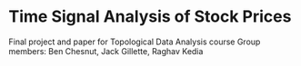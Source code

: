 # Time Signal Analysis of Stock Prices
Final project and paper for Topological Data Analysis course
Group members: Ben Chesnut, Jack Gillette, Raghav Kedia
